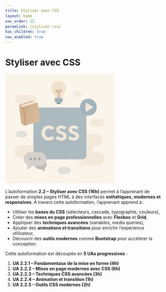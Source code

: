 ```yaml
---
title: Styliser avec CSS
layout: home
nav_order: 22
permalink: /styliser-css/
has_children: true
nav_enabled: true
---
```


# Styliser avec CSS

![Styliser avec CSS](../assets/images/2.2.styliser-css-350.png)


L’autoformation **2.2 – Styliser avec CSS (16h)** permet à l’apprenant de passer de simples pages HTML à des interfaces **esthétiques, modernes et responsives**.
À travers cette autoformation, l’apprenant apprend à :

* Utiliser les **bases du CSS** (sélecteurs, cascade, typographie, couleurs),
* Créer des **mises en page professionnelles** avec **Flexbox** et **Grid**,
* Appliquer des **techniques avancées** (variables, media queries),
* Ajouter des **animations et transitions** pour enrichir l’expérience utilisateur,
* Découvrir des **outils modernes** comme **Bootstrap** pour accélérer la conception.

Cette autoformation est découpée en **5 UAs progressives** :

1. **UA 2.2.1 – Fondamentaux de la mise en forme (4h)**
2. **UA 2.2.2 – Mises en page modernes avec CSS (6h)**
3. **UA 2.2.3 – Techniques CSS avancées (3h)**
4. **UA 2.2.4 – Animation et transition (1h)**
5. **UA 2.2.5 – Outils CSS modernes (2h)**

